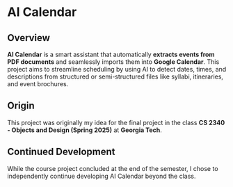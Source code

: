 # AI Calendar

## Overview

**AI Calendar** is a smart assistant that automatically **extracts events from PDF documents** and seamlessly imports them into **Google Calendar**. This project aims to streamline scheduling by using AI to detect dates, times, and descriptions from structured or semi-structured files like syllabi, itineraries, and event brochures.

## Origin

This project was originally my idea for the final project in the class **CS 2340 - Objects and Design (Spring 2025)** at **Georgia Tech**.

## Continued Development

While the course project concluded at the end of the semester, I chose to independently continue developing AI Calendar beyond the class.
